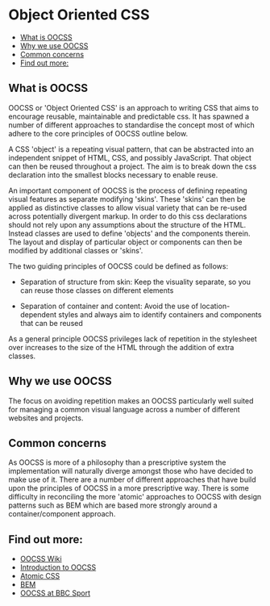 # Object Oriented CSS

* [What is OOCSS](#what-is-oocss)
* [Why we use OOCSS](#why-we-use-oocss)
* [Common concerns](#common-concerns)
* [Find out more:](#find-out-more)


## What is OOCSS

OOCSS or 'Object Oriented CSS' is an approach to writing CSS that aims to encourage reusable, maintainable and predictable css. It has spawned a number of different approaches to standardise the concept most of which adhere to the core principles of OOCSS outline below.

A CSS 'object' is a repeating visual pattern, that can be abstracted into an independent snippet of HTML, CSS, and possibly JavaScript. That object can then be reused throughout a project. The aim is to break down the css declaration into the smallest blocks necessary to enable reuse.

An important component of OOCSS is the process of defining repeating visual features as separate modifying 'skins'. These 'skins' can then be applied as distinctive classes to allow visual variety that can be re-used across potentially divergent markup. In order to do this css declarations should not rely upon any assumptions about the structure of the HTML. Instead classes are used to define 'objects' and the components therein. The layout and display of particular object or components can then be modified by additional classes or 'skins'.


The two guiding principles of OOCSS could be defined as follows:

- Separation of structure from skin: Keep the visuality separate, so you can reuse those classes on different elements

- Separation of container and content: Avoid the use of location-dependent styles and always aim to identify containers and components that can be reused


As a general principle OOCSS privileges lack of repetition in the stylesheet over increases to the size of the HTML through the addition of extra classes.


## Why we use OOCSS

The focus on avoiding repetition makes an OOCSS particularly well suited for managing a common visual language across a number of different websites and projects.


## Common concerns

As OOCSS is more of a philosophy than a prescriptive system the implementation will naturally diverge amongst those who have decided to make use of it. There are a number of different approaches that have build upon the principles of OOCSS in a more prescriptive way. There is some difficulty in reconciling the more 'atomic' approaches to OOCSS with design patterns such as BEM which are based more strongly around a container/component approach.


## Find out more:

* [OOCSS Wiki](https://github.com/stubbornella/oocss/wiki)
* [Introduction to OOCSS](https://www.smashingmagazine.com/2011/12/an-introduction-to-object-oriented-css-oocss/)
* [Atomic CSS](https://www.smashingmagazine.com/2013/10/challenging-css-best-practices-atomic-approach/)
* [BEM](http://getbem.com/introduction/)
* [OOCSS at BBC Sport](https://medium.com/@shaunbent/css-at-bbc-sport-part-1-bab546184e66)
